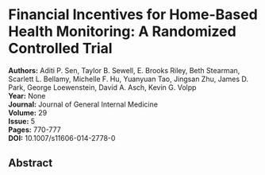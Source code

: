 # Financial Incentives for Home-Based Health Monitoring: A Randomized Controlled Trial

**Authors:** Aditi P. Sen, Taylor B. Sewell, E. Brooks Riley, Beth Stearman, Scarlett L. Bellamy, Michelle F. Hu, Yuanyuan Tao, Jingsan Zhu, James D. Park, George Loewenstein, David A. Asch, Kevin G. Volpp  
**Year:** None  
**Journal:** Journal of General Internal Medicine  
**Volume:** 29  
**Issue:** 5  
**Pages:** 770-777  
**DOI:** 10.1007/s11606-014-2778-0  

## Abstract


